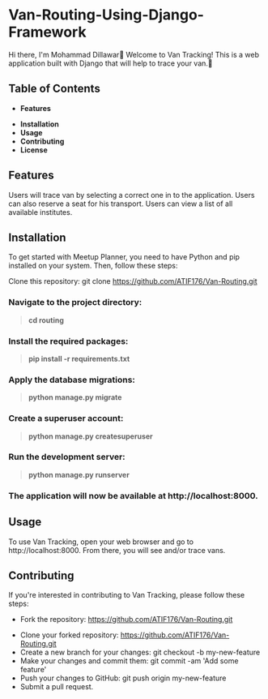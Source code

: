 # Van-Routing-Using-Django-Framework
Hi there, I'm Mohammad Dillawar👋
Welcome to Van Tracking! This is a web application built with Django that will help to trace your van.👋

## Table of Contents
- **Features**
* **Installation**
* **Usage**
* **Contributing**
* **License**
## Features
Users will trace van by selecting a correct one in to the application.
Users can also reserve a seat for his transport.
Users can view a list of all available institutes.
## Installation
To get started with Meetup Planner, you need to have Python and pip installed on your system. Then, follow these steps:

Clone this repository:
git clone https://github.com/ATIF176/Van-Routing.git
### Navigate to the project directory:
> **cd routing**
### Install the required packages:
> **pip install -r requirements.txt**
### Apply the database migrations:
> **python manage.py migrate**
### Create a superuser account:
> **python manage.py createsuperuser**
### Run the development server:
> **python manage.py runserver**
### The application will now be available at http://localhost:8000.

## Usage
To use Van Tracking, open your web browser and go to http://localhost:8000. From there, you will see and/or trace vans.
## Contributing
If you're interested in contributing to Van Tracking, please follow these steps:

- Fork the repository: https://github.com/ATIF176/Van-Routing.git
* Clone your forked repository: https://github.com/ATIF176/Van-Routing.git
* Create a new branch for your changes: git checkout -b my-new-feature
* Make your changes and commit them: git commit -am 'Add some feature'
* Push your changes to GitHub: git push origin my-new-feature
* Submit a pull request.
